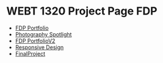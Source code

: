 # WEBT 1320 Project Page FDP 

<ul>
<li><a href="intro_to_html/index.html" target="_blank"> FDP Portfolio</a></li>
<li><a href="html5_intro_css/index.html" target="_blank"> Photography Spotlight</a></li>
<li><a href="adv.css/index.html" target="_blank"> FDP PortfolioV2</a>
</li>
<li><a href="responsive/index.html" target="_blank">Responsive Design</a>
</li>
<li><a href=".vscode/index.html" target="_blank">FinalProject</a>
</li>
</ul>